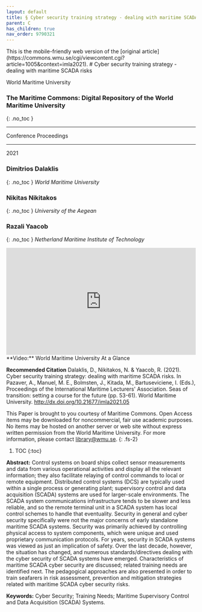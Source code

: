 ```yaml
---
layout: default
title: § Cyber security training strategy - dealing with maritime SCADA risks
parent: C
has_children: true
nav_order: 9790321
---
```

<style>
.dont-break-out {
  /* These are technically the same, but use both */
  overflow-wrap: break-word;
  word-wrap: break-word;

     -ms-word-break: break-all;
  /* This is the dangerous one in WebKit, as it breaks things wherever */
  word-break: break-all;
  /* Instead use this non-standard one: */
  word-break: break-word;
}

.youtube-container {
    position: relative;
    width: 100%;
    height: 0;
    padding-bottom: 56.25%;
}
.youtube-video {
    position: absolute;
    top: 0;
    left: 0;
    width: 100%;
    height: 100%;
}

</style>

<div class="dont-break-out" markdown="1">
This is the mobile-friendly web version of the [original article](https://commons.wmu.se/cgi/viewcontent.cgi?article=1005&context=imla2021).
# Cyber security training strategy - dealing with maritime SCADA risks

World Maritime University
### The Maritime Commons: Digital Repository of the World Maritime University 
{: .no_toc }

***

Conference Proceedings 

***

2021

### Dimitrios Dalaklis
{: .no_toc }
*World Maritime University*

### Nikitas Nikitakos
{: .no_toc }
*University of the Aegean*

### Razali Yaacob
{: .no_toc }
*Netherland Maritime Institute of Technology*

<div class="youtube-container">
<iframe width="100%" src="https://www.youtube.com/embed/dmAazPeqy5c" title="YouTube video player" frameborder="0" allow="accelerometer; autoplay; clipboard-write; encrypted-media; gyroscope; picture-in-picture" allowfullscreen class="youtube-video"></iframe>
</div>
**Video:** World Maritime University At a Glance 

**Recommended Citation**
Dalaklis, D., Nikitakos, N. & Yaacob, R. (2021). Cyber security training strategy: dealing with maritime SCADA risks. In Pazaver, A., Manuel, M. E., Bolmsten, J., Kitada, M., Bartuseviciene, I. (Eds.), Proceedings of the International Maritime Lecturers' Association. Seas of transition: setting a course for the future (pp. 53-61). World Maritime University. http://dx.doi.org/10.21677/imla2021.05

This Paper is brought to you courtesy of Maritime Commons. Open Access items may be downloaded for noncommercial, fair use academic purposes. No items may be hosted on another server or web site without express written permission from the World Maritime University. For more information, please contact library@wmu.se.
{: .fs-2}

1. TOC
{:toc}

**Abstract:** Control systems on board ships collect sensor measurements and data from various operational activities and display all the relevant information; they also facilitate relaying of control commands to local or remote equipment. Distributed control systems (DCS) are typically used within a single process or generating plant; supervisory control and data acquisition (SCADA) systems are used for larger-scale environments. The SCADA system communications infrastructure tends to be slower and less reliable, and so the remote terminal unit in a SCADA system has local control schemes to handle that eventuality. Security in general and cyber security specifically were not the major concerns of early standalone maritime SCADA systems. Security was primarily achieved by controlling physical access to system components, which were unique and used proprietary communication protocols. For years, security in SCADA systems was viewed as just an implication of safety. Over the last decade, however, the situation has changed, and numerous standards/directives dealing with the cyber security of SCADA systems have emerged. Characteristics of maritime SCADA cyber security are discussed; related training needs are identified next. The pedagogical approaches are also presented in order to train seafarers in risk assessment, prevention and mitigation strategies related with maritime SCADA cyber security risks.

**Keywords:** Cyber Security; Training Needs; Maritime Supervisory Control and Data Acquisition (SCADA) Systems. 

</div>

